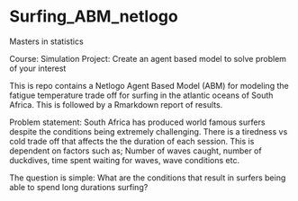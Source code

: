 # Surfing_ABM_netlogo

Masters in statistics

Course: Simulation
Project: Create an agent based model to solve problem of your interest

This is repo contains a Netlogo Agent Based Model (ABM) for modeling the fatigue temperature trade off for surfing in the atlantic oceans of South Africa. This is followed by a Rmarkdown report of results.

Problem statement: South Africa has produced world famous surfers despite the conditions being extremely challenging. There is a tiredness vs cold trade off that affects the the duration of each session. This is dependent on factors such as; Number of waves caught, number of duckdives, time spent waiting for waves, wave conditions etc. 

The question is simple: What are the conditions that result in surfers being able to spend long durations surfing?    





